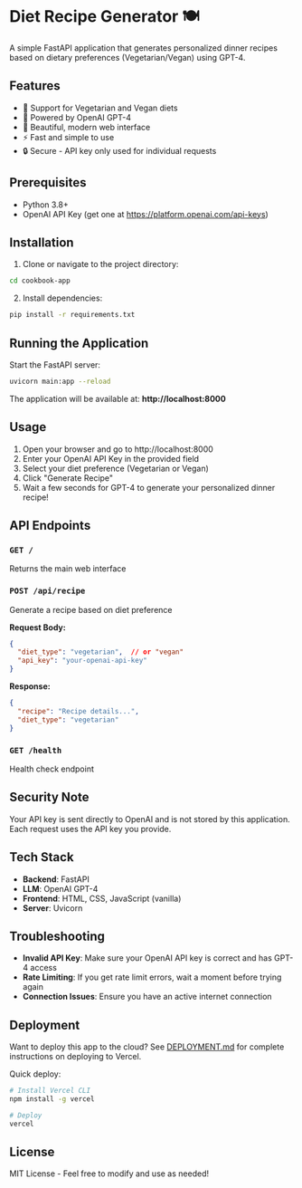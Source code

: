 # Diet Recipe Generator 🍽️

A simple FastAPI application that generates personalized dinner recipes based on dietary preferences (Vegetarian/Vegan) using GPT-4.

## Features

- 🌱 Support for Vegetarian and Vegan diets
- 🤖 Powered by OpenAI GPT-4
- 🎨 Beautiful, modern web interface
- ⚡ Fast and simple to use
- 🔒 Secure - API key only used for individual requests

## Prerequisites

- Python 3.8+
- OpenAI API Key (get one at https://platform.openai.com/api-keys)

## Installation

1. Clone or navigate to the project directory:
```bash
cd cookbook-app
```

2. Install dependencies:
```bash
pip install -r requirements.txt
```

## Running the Application

Start the FastAPI server:
```bash
uvicorn main:app --reload
```

The application will be available at: **http://localhost:8000**

## Usage

1. Open your browser and go to http://localhost:8000
2. Enter your OpenAI API Key in the provided field
3. Select your diet preference (Vegetarian or Vegan)
4. Click "Generate Recipe"
5. Wait a few seconds for GPT-4 to generate your personalized dinner recipe!

## API Endpoints

### `GET /`
Returns the main web interface

### `POST /api/recipe`
Generate a recipe based on diet preference

**Request Body:**
```json
{
  "diet_type": "vegetarian",  // or "vegan"
  "api_key": "your-openai-api-key"
}
```

**Response:**
```json
{
  "recipe": "Recipe details...",
  "diet_type": "vegetarian"
}
```

### `GET /health`
Health check endpoint

## Security Note

Your API key is sent directly to OpenAI and is not stored by this application. Each request uses the API key you provide.

## Tech Stack

- **Backend**: FastAPI
- **LLM**: OpenAI GPT-4
- **Frontend**: HTML, CSS, JavaScript (vanilla)
- **Server**: Uvicorn

## Troubleshooting

- **Invalid API Key**: Make sure your OpenAI API key is correct and has GPT-4 access
- **Rate Limiting**: If you get rate limit errors, wait a moment before trying again
- **Connection Issues**: Ensure you have an active internet connection

## Deployment

Want to deploy this app to the cloud? See [DEPLOYMENT.md](DEPLOYMENT.md) for complete instructions on deploying to Vercel.

Quick deploy:
```bash
# Install Vercel CLI
npm install -g vercel

# Deploy
vercel
```

## License

MIT License - Feel free to modify and use as needed!

